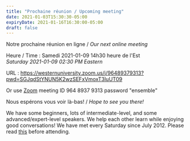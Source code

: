 ```yaml
---
title: "Prochaine réunion / Upcoming meeting"
date: 2021-01-03T15:30:30-05:00
expiryDate: 2021-01-16T16:30:00-05:00
draft: false
---
```


Notre prochaine réunion en ligne / _Our next online meeting_

Heure / Time
: Samedi 2021-01-09 14h30 heure de l'Est  
  _Saturday 2021-01-09 02:30 PM Eastern_

URL
: https://westernuniversity.zoom.us/j/96489379313?pwd=SGJqdStYNUN5K2wzSEFxVmoxT3luUT09

Or use [Zoom](https://zoom.us/) meeting ID 964 8937 9313 password "ensemble"
<!--more-->

Nous espérons vous voir là-bas! / _Hope to see you there!_

We have some beginners, lots of intermediate-level, and some advanced/expert-level speakers. We help each other learn while enjoying good conversations! We have met every Saturday since July 2012. Please read [this](/about/) before attending.
